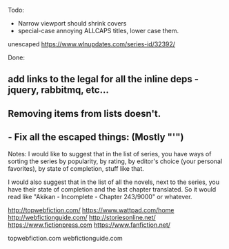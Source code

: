 Todo:
 - Narrow viewport should shrink covers
 - special-case annoying ALLCAPS titles, lower case them.
 
 unescaped https://www.wlnupdates.com/series-id/32392/

Done:
## add links to the legal for all the inline deps - jquery, rabbitmq, etc...
## Removing items from lists doesn't.
## - Fix all the escaped things: (Mostly "\'")

Notes:
I would like to suggest that in the list of series, you have ways of sorting the series by popularity, by rating, by editor's choice (your personal favorites), by state of completion, stuff like that.

I would also suggest that in the list of all the novels, next to the series, you have their state of completion and the last chapter translated. So it would read like "Akikan - Incomplete - Chapter 243/9000" or whatever.


http://topwebfiction.com/
https://www.wattpad.com/home
http://webfictionguide.com/
http://storiesonline.net/
https://www.fictionpress.com
https://www.fanfiction.net/

topwebfiction.com
webfictionguide.com
